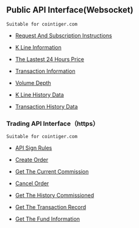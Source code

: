 ## Public API Interface(Websocket)


```
Suitable for cointiger.com
```
- [Request And Subscription Instructions](/cointiger/api-docs-en/wiki/Public-Request-And-Subscription-Instructions)

- [K Line Information](/cointiger/api-docs-en/wiki/Public-K-Line-Information)

- [The Lastest 24 Hours Price](/cointiger/api-docs-en/wiki/Public-The-Lastest-24-Hours-Price)

- [Transaction Information](/cointiger/api-docs-en/wiki/Public-Transaction-Information)

- [Volume Depth](/cointiger/api-docs-en/wiki/Public-Volume-Depth)

- [K Line History Data](/cointiger/api-docs-en/wiki/Public-K-Line-History-Data)

- [Transaction History Data](/cointiger/api-docs-en/wiki/Public-Transaction-History-Data)

### Trading API Interface（https）

```
Suitable for cointiger.com
```
- [API Sign Rules](/cointiger/api-docs-en/wiki/Trading-API-Sign-Rules)

- [Create Order](/cointiger/api-docs-en/wiki/Trading-Create-Order)

- [Get The Current Commission](/cointiger/api-docs-en/wiki/Trading-Get-The-Current-Commission)

- [Cancel Order](/cointiger/api-docs-en/wiki/Trading-Cancel-Order)

- [Get The History Commissioned](/cointiger/api-docs-en/wiki/Trading-Get-The-History-Commissioned)

- [Get The Transaction Record](/cointiger/api-docs-en/wiki/Trading-Get-The-Transaction-Record)

- [Get The  Fund  Information](/cointiger/api-docs-en/wiki/Trading-Get-The-Fund-Information)